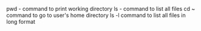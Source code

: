 pwd - command to print working directory
ls - command to list all files
cd ~ command to go to user's home directory
ls -l command to list all files in long format
